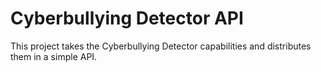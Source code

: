 # Cyberbullying Detector API
This project takes the Cyberbullying Detector capabilities and distributes them in a simple API.